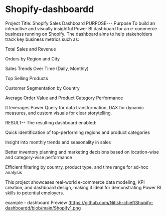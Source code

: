 # Shopify-dashboardd
 Project Title: Shopify Sales Dashboard
 PURPOSE---
 Purpose
To build an interactive and visually insightful Power BI dashboard for an e-commerce business running on Shopify. The dashboard aims to help stakeholders track key business metrics such as:

Total Sales and Revenue

Orders by Region and City

Sales Trends Over Time (Daily, Monthly)

Top Selling Products

Customer Segmentation by Country

Average Order Value and Product Category Performance

It leverages Power Query for data transformation, DAX for dynamic measures, and custom visuals for clear storytelling.



RESULT--
The resulting dashboard enabled:

Quick identification of top-performing regions and product categories

Insight into monthly trends and seasonality in sales


Better inventory planning and marketing decisions based on location-wise and category-wise performance

Efficient filtering by country, product type, and time range for ad-hoc analysis

This project showcases real-world e-commerce data modeling, KPI creation, and dashboard design, making it ideal for demonstrating Power BI skills to potential employers.


example - dashboard Preview (https://github.com/Nitish-chief/Shopify-dashboardd/blob/main/Shopify1.png

